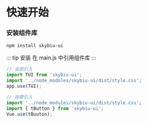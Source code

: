 # 快速开始

### 安装组件库

```
npm install skybiu-ui
```

::: tip 安装
在 main.js 中引用组件库
:::

```javascript
// 全部引入
import TUI from 'skybiu-ui';
import '../node_modules/skybiu-ui/dist/style.css';
app.use(TUI);

// 按需引入
import '../node_modules/skybiu-ui/dist/style.css';
import { tButton } from 'skybiu-ui';
Vue.use(tBuuton);

```